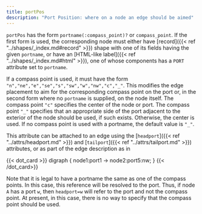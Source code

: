 ```yaml
---
title: portPos
description: "Port Position: where on a node an edge should be aimed"
---
```

`portPos` has the form
`portname(:compass_point)?` or `compass_point`. If the first form is
used, the corresponding node must either have [record]({{< ref "../shapes/_index.md#record" >}})
shape with one of its fields having the given `portname`, or have an
[HTML-like label]({{< ref "../shapes/_index.md#html" >}}), one of whose components has a `PORT`
attribute set to `portname`.

If a compass point is used, it must have the form
`"n","ne","e","se","s","sw","w","nw","c","_"`. This modifies the edge
placement to aim for the corresponding compass point on the port or, in the
second form where no `portname` is supplied, on the node itself. The compass
point `"c"` specifies the center of the node or port. The compass point `"_"`
specifies that an appropriate side of the port adjacent to the exterior of
the node should be used, if such exists. Otherwise, the center is used. If no
compass point is used with a portname, the default value is `"_"`.

This attribute can be attached to an edge using the
[`headport`]({{< ref "../attrs/headport.md" >}}) and [`tailport`]({{< ref "../attrs/tailport.md" >}}) attributes, or as part of the
edge description as in

{{< dot_card >}}
digraph {
  node1:port1 -> node2:port5:nw;
}
{{< /dot_card>}}

Note that it is legal to have a portname the same as one of the compass
points. In this case, this reference will be resolved to the port. Thus, if
node `A` has a port `w`, then `headport=w` will refer to the port and not the
compass point. At present, in this case, there is no way to specify that the
compass point should be used.
